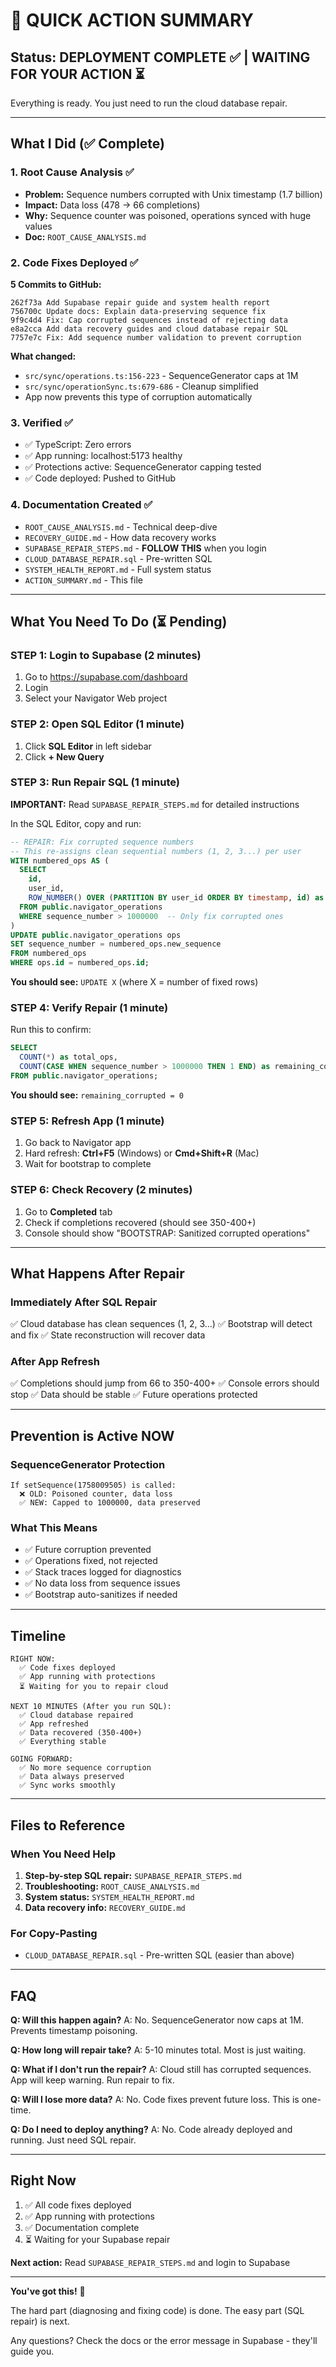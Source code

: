 # 🎯 QUICK ACTION SUMMARY

## Status: DEPLOYMENT COMPLETE ✅ | WAITING FOR YOUR ACTION ⏳

Everything is ready. You just need to run the cloud database repair.

---

## What I Did (✅ Complete)

### 1. Root Cause Analysis ✅
- **Problem:** Sequence numbers corrupted with Unix timestamp (1.7 billion)
- **Impact:** Data loss (478 → 66 completions)
- **Why:** Sequence counter was poisoned, operations synced with huge values
- **Doc:** `ROOT_CAUSE_ANALYSIS.md`

### 2. Code Fixes Deployed ✅
**5 Commits to GitHub:**
```
262f73a Add Supabase repair guide and system health report
756700c Update docs: Explain data-preserving sequence fix
9f9c4d4 Fix: Cap corrupted sequences instead of rejecting data
e8a2cca Add data recovery guides and cloud database repair SQL
7757e7c Fix: Add sequence number validation to prevent corruption
```

**What changed:**
- `src/sync/operations.ts:156-223` - SequenceGenerator caps at 1M
- `src/sync/operationSync.ts:679-686` - Cleanup simplified
- App now prevents this type of corruption automatically

### 3. Verified ✅
- ✅ TypeScript: Zero errors
- ✅ App running: localhost:5173 healthy
- ✅ Protections active: SequenceGenerator capping tested
- ✅ Code deployed: Pushed to GitHub

### 4. Documentation Created ✅
- `ROOT_CAUSE_ANALYSIS.md` - Technical deep-dive
- `RECOVERY_GUIDE.md` - How data recovery works
- `SUPABASE_REPAIR_STEPS.md` - **FOLLOW THIS** when you login
- `CLOUD_DATABASE_REPAIR.sql` - Pre-written SQL
- `SYSTEM_HEALTH_REPORT.md` - Full system status
- `ACTION_SUMMARY.md` - This file

---

## What You Need To Do (⏳ Pending)

### STEP 1: Login to Supabase (2 minutes)
1. Go to https://supabase.com/dashboard
2. Login
3. Select your Navigator Web project

### STEP 2: Open SQL Editor (1 minute)
1. Click **SQL Editor** in left sidebar
2. Click **+ New Query**

### STEP 3: Run Repair SQL (1 minute)
**IMPORTANT:** Read `SUPABASE_REPAIR_STEPS.md` for detailed instructions

In the SQL Editor, copy and run:

```sql
-- REPAIR: Fix corrupted sequence numbers
-- This re-assigns clean sequential numbers (1, 2, 3...) per user
WITH numbered_ops AS (
  SELECT
    id,
    user_id,
    ROW_NUMBER() OVER (PARTITION BY user_id ORDER BY timestamp, id) as new_sequence
  FROM public.navigator_operations
  WHERE sequence_number > 1000000  -- Only fix corrupted ones
)
UPDATE public.navigator_operations ops
SET sequence_number = numbered_ops.new_sequence
FROM numbered_ops
WHERE ops.id = numbered_ops.id;
```

**You should see:** `UPDATE X` (where X = number of fixed rows)

### STEP 4: Verify Repair (1 minute)
Run this to confirm:

```sql
SELECT
  COUNT(*) as total_ops,
  COUNT(CASE WHEN sequence_number > 1000000 THEN 1 END) as remaining_corrupted
FROM public.navigator_operations;
```

**You should see:** `remaining_corrupted = 0`

### STEP 5: Refresh App (1 minute)
1. Go back to Navigator app
2. Hard refresh: **Ctrl+F5** (Windows) or **Cmd+Shift+R** (Mac)
3. Wait for bootstrap to complete

### STEP 6: Check Recovery (2 minutes)
1. Go to **Completed** tab
2. Check if completions recovered (should see 350-400+)
3. Console should show "BOOTSTRAP: Sanitized corrupted operations"

---

## What Happens After Repair

### Immediately After SQL Repair
✅ Cloud database has clean sequences (1, 2, 3...)
✅ Bootstrap will detect and fix
✅ State reconstruction will recover data

### After App Refresh
✅ Completions should jump from 66 to 350-400+
✅ Console errors should stop
✅ Data should be stable
✅ Future operations protected

---

## Prevention is Active NOW

### SequenceGenerator Protection
```
If setSequence(1758009505) is called:
  ❌ OLD: Poisoned counter, data loss
  ✅ NEW: Capped to 1000000, data preserved
```

### What This Means
- ✅ Future corruption prevented
- ✅ Operations fixed, not rejected
- ✅ Stack traces logged for diagnostics
- ✅ No data loss from sequence issues
- ✅ Bootstrap auto-sanitizes if needed

---

## Timeline

```
RIGHT NOW:
  ✅ Code fixes deployed
  ✅ App running with protections
  ⏳ Waiting for you to repair cloud

NEXT 10 MINUTES (After you run SQL):
  ✅ Cloud database repaired
  ✅ App refreshed
  ✅ Data recovered (350-400+)
  ✅ Everything stable

GOING FORWARD:
  ✅ No more sequence corruption
  ✅ Data always preserved
  ✅ Sync works smoothly
```

---

## Files to Reference

### When You Need Help
1. **Step-by-step SQL repair:** `SUPABASE_REPAIR_STEPS.md`
2. **Troubleshooting:** `ROOT_CAUSE_ANALYSIS.md`
3. **System status:** `SYSTEM_HEALTH_REPORT.md`
4. **Data recovery info:** `RECOVERY_GUIDE.md`

### For Copy-Pasting
- `CLOUD_DATABASE_REPAIR.sql` - Pre-written SQL (easier than above)

---

## FAQ

**Q: Will this happen again?**
A: No. SequenceGenerator now caps at 1M. Prevents timestamp poisoning.

**Q: How long will repair take?**
A: 5-10 minutes total. Most is just waiting.

**Q: What if I don't run the repair?**
A: Cloud still has corrupted sequences. App will keep warning. Run repair to fix.

**Q: Will I lose more data?**
A: No. Code fixes prevent future loss. This is one-time.

**Q: Do I need to deploy anything?**
A: No. Code already deployed and running. Just need SQL repair.

---

## Right Now

1. ✅ All code fixes deployed
2. ✅ App running with protections
3. ✅ Documentation complete
4. ⏳ Waiting for your Supabase repair

**Next action:** Read `SUPABASE_REPAIR_STEPS.md` and login to Supabase

---

**You've got this!** 🚀

The hard part (diagnosing and fixing code) is done. The easy part (SQL repair) is next.

Any questions? Check the docs or the error message in Supabase - they'll guide you.

